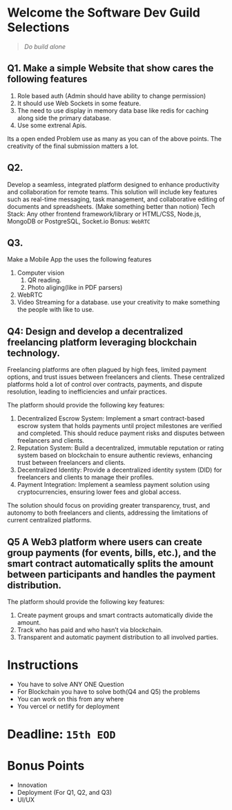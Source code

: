 # Welcome the Software Dev Guild Selections

> *Do build alone*

## Q1. Make a simple Website that show cares the following features

1. Role based auth (Admin should have ability to change permission)
2. It should use Web Sockets in some feature.
3. The need to use display in memory data base like redis for caching along side the primary database.
4. Use some extrenal Apis.

Its  a open ended Problem use as many as you can of the above points. The creativity of the final submission matters a lot.

## Q2.

 Develop a seamless, integrated platform designed to enhance productivity and collaboration for remote teams. This solution will include key features such as real-time messaging, task management, and collaborative editing of documents and spreadsheets. (Make something better than notion)
Tech Stack:
Any other frontend framework/library or HTML/CSS, Node.js, MongoDB or PostgreSQL, Socket.io
Bonus: `WebRTC`

## Q3.

Make a Mobile App the uses the following features

1. Computer vision
   1. QR reading.
   2. Photo aliging(like in PDF parsers)
2. WebRTC
3. Video Streaming for a database.
   use your creativity to make something the people with like to use.

## Q4: Design and develop a decentralized freelancing platform leveraging blockchain technology.

Freelancing platforms are often plagued by high fees, limited payment options, and trust issues between freelancers and clients. These centralized platforms hold a lot of control over contracts, payments, and dispute resolution, leading to inefficiencies and unfair practices.

The platform should provide the following key features:

1. Decentralized Escrow System: Implement a smart contract-based escrow system that holds payments until project milestones are verified and completed. This should reduce payment risks and disputes between freelancers and clients.
2. Reputation System: Build a decentralized, immutable reputation or rating system based on blockchain to ensure authentic reviews, enhancing trust between freelancers and clients.
3. Decentralized Identity: Provide a decentralized identity system (DID) for freelancers and clients to manage their profiles.
4. Payment Integration: Implement a seamless payment solution using cryptocurrencies, ensuring lower fees and global access.

The solution should focus on providing greater transparency, trust, and autonomy to both freelancers and clients, addressing the limitations of current centralized platforms.

## Q5 A Web3 platform where users can create group payments (for events, bills, etc.), and the smart contract automatically splits the amount between participants and handles the payment distribution.

The platform should provide the following key features:

1. Create payment groups and smart contracts automatically divide the amount.
2. Track who has paid and who hasn’t via blockchain.
3. Transparent and automatic payment distribution to all involved parties.

# Instructions

- You have to solve ANY ONE Question
- For Blockchain you have to solve both(Q4 and Q5) the problems
- You can work on this from any where
- You vercel or netlify for deployment

# Deadline: `15th EOD`

# Bonus Points

- Innovation
- Deployment (For Q1, Q2, and Q3)
- UI/UX
